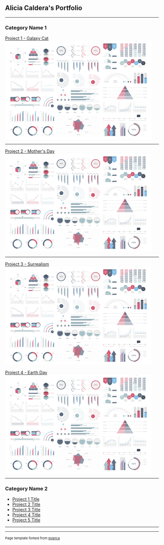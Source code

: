 ## Alicia Caldera's Portfolio

---

### Category Name 1 

[Project 1 - Galaxy Cat](/sample_page)
<img src="images/dummy_thumbnail.jpg?raw=true"/>

---
[Project 2 - Mother's Day](/pdf/sample_presentation.pdf)
<img src="images/dummy_thumbnail.jpg?raw=true"/>

---
[Project 3 - Surrealism](http://example.com/)
<img src="images/dummy_thumbnail.jpg?raw=true"/>

[Project 4 - Earth Day](http://example.com/)
<img src="images/dummy_thumbnail.jpg?raw=true"/>

---

### Category Name 2

- [Project 1 Title](http://example.com/)
- [Project 2 Title](http://example.com/)
- [Project 3 Title](http://example.com/)
- [Project 4 Title](http://example.com/)
- [Project 5 Title](http://example.com/)

---




---
<p style="font-size:11px">Page template forked from <a href="https://github.com/evanca/quick-portfolio">evanca</a></p>
<!-- Remove above link if you don't want to attibute -->
